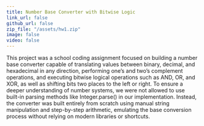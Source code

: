 ```yaml
---
title: Number Base Converter with Bitwise Logic
link_url: false
github_url: false
zip_file: "/assets/hw1.zip"
image: false
video: false
---
```


This project was a school coding assignment focused on building a number base converter capable of translating values between binary, decimal, and hexadecimal in any direction, performing one’s and two’s complement operations, and executing bitwise logical operations such as AND, OR, and XOR, as well as shifting bits two places to the left or right. To ensure a deeper understanding of number systems, we were not allowed to use built-in parsing methods like Integer.parse() in our implementation. Instead, the converter was built entirely from scratch using manual string manipulation and step-by-step arithmetic, emulating the base conversion process without relying on modern libraries or shortcuts.
